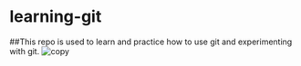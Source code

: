 # learning-git

##This repo is used to learn and practice how to use git and experimenting with git.
![copy](https://github.com/developerarunjena/learning-git/images/main/maxresdefault.jpg?raw=true)
